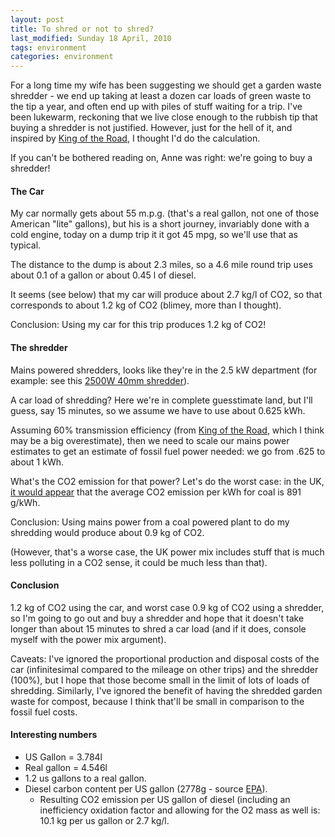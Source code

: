 ```yaml
---
layout: post
title: To shred or not to shred?
last_modified: Sunday 18 April, 2010
tags: environment
categories: environment
---
```


For a long time my wife has been suggesting we should get a garden waste shredder -  we end up taking at least a dozen car loads of green waste to the tip a year, and often end up with piles of stuff waiting for a trip.  I've been lukewarm, reckoning that we live close enough to the rubbish tip that buying a shredder is not justified. However, just for the hell of it, and inspired by [King of the Road](http://hamiltonianfunction.blogspot.com/), I thought I'd do the  calculation.

If you can't be bothered reading on, Anne was right: we're going to buy a shredder!

####  The Car

My car normally gets about 55 m.p.g. (that's a real gallon, not one of those American "lite" gallons), but his is a short journey, invariably done with a cold engine, today on a dump trip it it got 45 mpg, so we'll use that as typical.

The distance to the dump is about 2.3 miles, so a 4.6 mile round trip uses about 0.1 of a gallon or about 0.45 l of diesel.

It seems (see below) that my car will produce about 2.7 kg/l of CO2, so that corresponds to about 1.2 kg of CO2 (blimey, more than I thought).

Conclusion: Using my car for this trip produces 1.2 kg of CO2!

####  The shredder

Mains powered shredders, looks like they're in the 2.5 kW department (for example: see this [2500W 40mm shredder](http://www.greenandeasy.co.uk/product/The-Handy-2500W-Silent-Shredder.aspx)).

A car load of shredding? Here we're in complete guesstimate land, but I'll guess, say 15 minutes, so we assume we have to use about 0.625 kWh.

Assuming 60% transmission efficiency (from [King of the Road](http://hamiltonianfunction.blogspot.com/2009/08/going-to-store.html), which I think may be a big overestimate), then we need to scale our mains power estimates to get an estimate of fossil fuel power needed: we go from .625 to about 1 kWh.

What's the CO2 emission for that power? Let's do the worst case: in the UK, [it would appear](http://www.world-nuclear.org/education/comparativeco2.html) that the average CO2 emission per kWh for coal is 891 g/kWh.

Conclusion: Using mains power from a coal powered plant to do my shredding would produce about 0.9 kg of CO2.

(However, that's a worse case, the UK power mix includes stuff that is much less polluting in a CO2 sense, it could be much less than that).

####  Conclusion

1.2 kg of CO2 using the car, and worst case 0.9 kg of CO2 using a shredder, so I'm going to go out and buy a shredder and hope that it doesn't take longer than about 15 minutes to shred a car load (and if it does, console myself with the power mix argument).

Caveats: I've ignored the proportional production and disposal costs of the car (infinitesimal compared to the mileage on other trips) and the shredder (100%), but I hope that those become small in the limit of lots of loads of shredding. Similarly, I've ignored the benefit of having the shredded garden waste for compost, because I think that'll be small in comparison to the fossil fuel costs.

####  Interesting numbers

* US Gallon = 3.784l
* Real gallon = 4.546l
* 1.2 us gallons to a real gallon.
* Diesel carbon content per US gallon (2778g - source [EPA](http://www.epa.gov/otaq/climate/420f05001.htm)).
    * Resulting CO2 emission per US gallon of diesel (including an inefficiency oxidation factor and allowing for the O2 mass as well is: 10.1 kg per us gallon or 2.7 kg/l.
